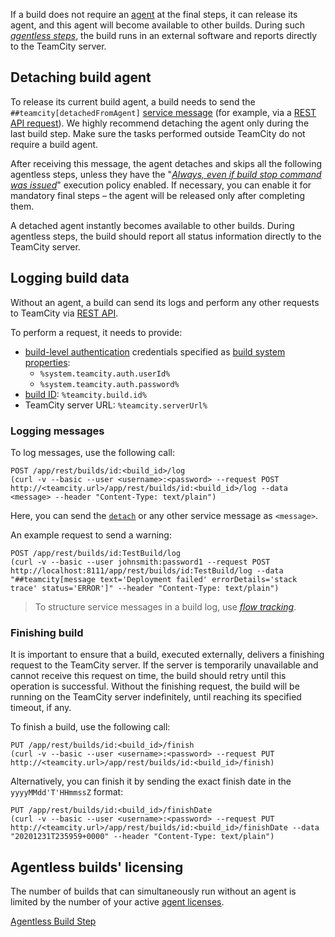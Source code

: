 [//]: # (title: Detaching Build from Agent)
[//]: # (auxiliary-id: Detaching Build from Agent)

If a build does not require an [agent](build-agent.md) at the final steps, it can release its agent, and this agent will become available to other builds. During such [_agentless steps_](agentless-build-step.md), the build runs in an external software and reports directly to the TeamCity server.

## Detaching build agent

To release its current build agent, a build needs to send the `##teamcity[detachedFromAgent]` [service message](service-messages.md) (for example, via a [REST API request](#Logging+messages)). We highly recommend detaching the agent only during the last build step. Make sure the tasks performed outside TeamCity do not require a build agent.

After receiving this message, the agent detaches and skips all the following agentless steps, unless they have the "[_Always, even if build stop command was issued_](configuring-build-steps.md#Execution+policy)" execution policy enabled. If necessary, you can enable it for mandatory final steps – the agent will be released only after completing them.
                        
A detached agent instantly becomes available to other builds. During agentless steps, the build should report all status information directly to the TeamCity server.

## Logging build data

Without an agent, a build can send its logs and perform any other requests to TeamCity via [REST API](rest-api.md).

To perform a request, it needs to provide:

* [build-level authentication](artifact-dependencies.md#Build-level+authentication) credentials specified as [build system properties](configuring-build-parameters.md):
   * `%system.teamcity.auth.userId%`
   * `%system.teamcity.auth.password%`
* [build ID](working-with-build-results.md#Internal+Build+ID): `%teamcity.build.id%`
* TeamCity server URL: `%teamcity.serverUrl%`

### Logging messages

To log messages, use the following call:

```shell script
POST /app/rest/builds/id:<build_id>/log 
(curl -v --basic --user <username>:<password> --request POST http://<teamcity.url>/app/rest/builds/id:<build_id>/log --data <message> --header "Content-Type: text/plain")
```

Here, you can send the [`detach`](#Detaching+build+agent) or any other service message as `<message>`.

An example request to send a warning:

```shell script
POST /app/rest/builds/id:TestBuild/log 
(curl -v --basic --user johnsmith:password1 --request POST http://localhost:8111/app/rest/builds/id:TestBuild/log --data "##teamcity[message text='Deployment failed' errorDetails='stack trace' status='ERROR']" --header "Content-Type: text/plain")
```

>To structure service messages in a build log, use [_flow tracking_](service-messages.md#Message+FlowId).

### Finishing build

It is important to ensure that a build, executed externally, delivers a finishing request to the TeamCity server. If the server is temporarily unavailable and cannot receive this request on time, the build should retry until this operation is successful. Without the finishing request, the build will be running on the TeamCity server indefinitely, until reaching its specified timeout, if any.

To finish a build, use the following call:

```shell script
PUT /app/rest/builds/id:<build_id>/finish
(curl -v --basic --user <username>:<password> --request PUT http://<teamcity.url>/app/rest/builds/id:<build_id>/finish)
```

Alternatively, you can finish it by sending the exact finish date in the `yyyyMMdd'T'HHmmssZ` format:

```shell script
PUT /app/rest/builds/id:<build_id>/finishDate
(curl -v --basic --user <username>:<password> --request PUT http://<teamcity.url>/app/rest/builds/id:<build_id>/finishDate --data "20201231T235959+0000" --header "Content-Type: text/plain")
```

<anchor name="agentless-licensing"/>

## Agentless builds' licensing

The number of builds that can simultaneously run without an agent is limited by the number of your active [agent licenses](licensing-policy.md#Number+of+Agents).

<seealso>
        <category ref="concepts">
            <a href="agentless-build-step.md">Agentless Build Step</a>
        </category>
</seealso>


